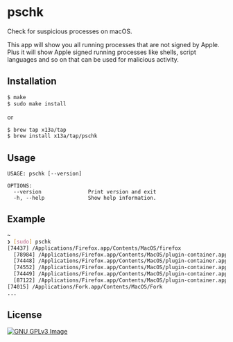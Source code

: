 # pschk

Check for suspicious processes on macOS.

This app will show you all running processes that are not signed by Apple.
Plus it will show Apple signed running processes like shells, script languages 
and so on that can be used for malicious activity.

## Installation

```sh
$ make
$ sudo make install
```
or
```sh
$ brew tap x13a/tap
$ brew install x13a/tap/pschk
```

## Usage

```text
USAGE: pschk [--version]

OPTIONS:
  --version               Print version and exit
  -h, --help              Show help information.
```

## Example

```sh
~
❯ [sudo] pschk
[74437] /Applications/Firefox.app/Contents/MacOS/firefox
  [78984] /Applications/Firefox.app/Contents/MacOS/plugin-container.app/Contents/MacOS/plugin-container
  [74448] /Applications/Firefox.app/Contents/MacOS/plugin-container.app/Contents/MacOS/plugin-container
  [74552] /Applications/Firefox.app/Contents/MacOS/plugin-container.app/Contents/MacOS/plugin-container
  [74449] /Applications/Firefox.app/Contents/MacOS/plugin-container.app/Contents/MacOS/plugin-container
  [87122] /Applications/Firefox.app/Contents/MacOS/plugin-container.app/Contents/MacOS/plugin-container
[74015] /Applications/Fork.app/Contents/MacOS/Fork
...
```

## License

[![GNU GPLv3 Image](https://www.gnu.org/graphics/gplv3-127x51.png)](https://www.gnu.org/licenses/gpl-3.0.en.html)
